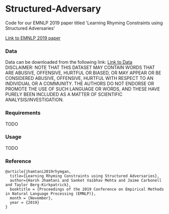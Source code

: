 # Structured-Adversary

Code for our EMNLP 2019 paper titled 'Learning Rhyming Constraints using Structured Adversaries'

[Link to EMNLP 2019 paper](https://arxiv.org/abs/1909.06743)


### Data
Data can be downloaded from the following link: [Link to Data](https://drive.google.com/drive/folders/1Cn8biL-K2kSPQ4RbxMfTCI377sDTxgID?usp=sharing) </br>
DISCLAIMER: NOTE THAT THIS DATASET MAY CONTAIN WORDS THAT ARE ABUSIVE, OFFENSIVE, HURTFUL OR BIASED, OR MAY APPEAR OR BE CONSIDERED ABUSIVE, OFFENSIVE, HURTFUL WITH RESPECT TO AN INDIVIDUAL OR A COMMUNITY. THE AUTHORS DO NOT ENDORSE OR PROMOTE THE USE OF SUCH LANGUAGE OR WORDS, AND THESE HAVE PURELY BEEN INCLUDED AS A MATTER OF SCIENTIFIC ANALYSIS/INVESTIGATION.


### Requirements

TODO


### Usage

TODO


### Reference

```
@article{jhamtani2019rhymgan,
  title={Learning Rhyming Constraints using Structured Adversaries},
  author={Harsh Jhamtani and Sanket Vaibhav Mehta and Jaime Carbonell and Taylor Berg-Kirkpatrick},
  booktitle = {Proceedings of the 2019 Conference on Empirical Methods in Natural Language Processing (EMNLP)},
  month = {November},
  year = {2019}
}
```


